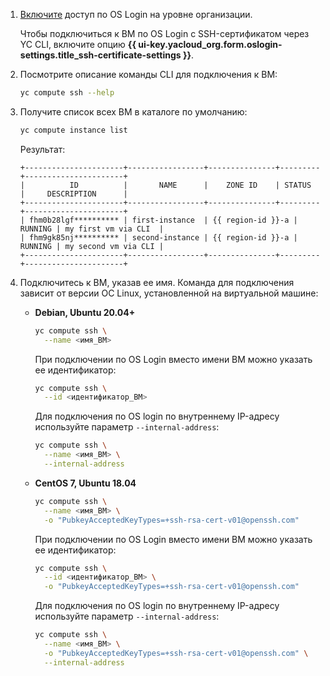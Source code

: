 1. [Включите](../../organization/operations/os-login-access.md) доступ по OS Login на уровне организации.

    Чтобы подключиться к ВМ по OS Login c SSH-сертификатом через YC CLI, включите опцию **{{ ui-key.yacloud_org.form.oslogin-settings.title_ssh-certificate-settings }}**.

1. Посмотрите описание команды CLI для подключения к ВМ:

    ```bash
    yc compute ssh --help
    ```

1. Получите список всех ВМ в каталоге по умолчанию:

    ```bash
    yc compute instance list
    ```

    Результат:

    ```text
    +----------------------+-----------------+---------------+---------+----------------------+
    |          ID          |       NAME      |    ZONE ID    | STATUS  |     DESCRIPTION      |
    +----------------------+-----------------+---------------+---------+----------------------+
    | fhm0b28lgf********** | first-instance  | {{ region-id }}-a | RUNNING | my first vm via CLI  |
    | fhm9gk85nj********** | second-instance | {{ region-id }}-a | RUNNING | my second vm via CLI |
    +----------------------+-----------------+---------------+---------+----------------------+
    ```

1. Подключитесь к ВМ, указав ее имя. Команда для подключения зависит от версии ОС Linux, установленной на виртуальной машине:

   * **Debian, Ubuntu 20.04+**

      ```bash
      yc compute ssh \
        --name <имя_ВМ>
      ```

      При подключении по OS Login вместо имени ВМ можно указать ее идентификатор:

      ```bash
      yc compute ssh \
        --id <идентификатор_ВМ>
      ```
      
      Для подключения по OS login по внутреннему IP-адресу используйте параметр `--internal-address`:
      
      ```bash
      yc compute ssh \
        --name <имя_ВМ> \
        --internal-address
      ```

   * **CentOS 7, Ubuntu 18.04**

      ```bash
      yc compute ssh \
        --name <имя_ВМ> \
        -o "PubkeyAcceptedKeyTypes=+ssh-rsa-cert-v01@openssh.com"
      ```

      При подключении по OS Login вместо имени ВМ можно указать ее идентификатор:

      ```bash
      yc compute ssh \
        --id <идентификатор_ВМ> \
        -o "PubkeyAcceptedKeyTypes=+ssh-rsa-cert-v01@openssh.com"
      ```

      Для подключения по OS login по внутреннему IP-адресу используйте параметр `--internal-address`:

      ```bash
      yc compute ssh \
        --name <имя_ВМ> \
        -o "PubkeyAcceptedKeyTypes=+ssh-rsa-cert-v01@openssh.com" \
        --internal-address
      ```